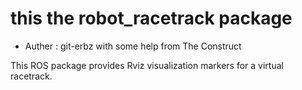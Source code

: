 # this the robot_racetrack package

- Auther : git-erbz with some help from The Construct

This ROS package provides Rviz visualization markers for a virtual racetrack.
